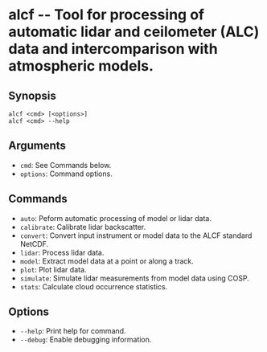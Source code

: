 alcf -- Tool for processing of automatic lidar and ceilometer (ALC) data and intercomparison with atmospheric models.
====

Synopsis
--------

    alcf <cmd> [<options>]
    alcf <cmd> --help

Arguments
---------

- `cmd`: See Commands below.
- `options`: Command options.

Commands
--------

- `auto`: Peform automatic processing of model or lidar data.
- `calibrate`: Calibrate lidar backscatter.
- `convert`: Convert input instrument or model data to the ALCF standard NetCDF.
- `lidar`: Process lidar data.
- `model`: Extract model data at a point or along a track.
- `plot`: Plot lidar data.
- `simulate`: Simulate lidar measurements from model data using COSP.
- `stats`: Calculate cloud occurrence statistics.

Options
-------

- `--help`: Print help for command.
- `--debug`: Enable debugging information.
